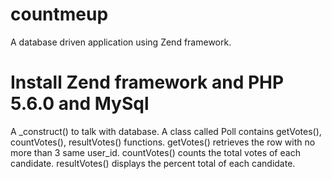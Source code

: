 # countmeup
A database driven application using Zend framework.
# Install Zend framework and PHP 5.6.0 and MySql
A _construct() to talk with database.
A class called Poll contains getVotes(), countVotes(), resultVotes() functions.
getVotes() retrieves the row with no more than 3 same user_id.
countVotes() counts the total votes of each candidate.
resultVotes() displays the percent total of each candidate.
